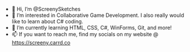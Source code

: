 - 👋 Hi, I’m @ScreenySketches
- 👀 I’m interested in Collaborative Game Development. I also really would like to learn about C# coding.
- 🌱 I’m currently learning HTML, CSS, C#, WinForms, Git, and more!
- 📫 If you want to reach me, find my socials on my website @ https://screeny.carrd.co

<!---
ScreenySketches/ScreenySketches is a ✨ special ✨ repository because its `README.md` (this file) appears on your GitHub profile.
You can click the Preview link to take a look at your changes.
--->
